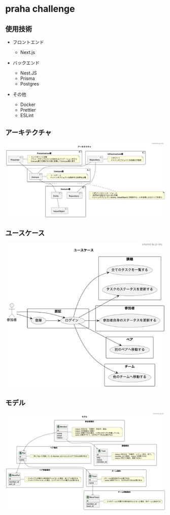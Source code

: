 # praha challenge

## 使用技術
- フロントエンド
  - Next.js

- バックエンド
  - Nest.JS
  - Prisma
  - Postgres

- その他
  - Docker
  - Prettier
  - ESLint

## アーキテクチャ
![img](./docs/architecture.png)

## ユースケース
![img](./docs/usecase.png)

## モデル
![img](./docs/model.png)

